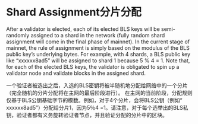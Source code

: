 # Shard Assignment分片分配

After a validator is elected, each of its elected BLS keys will be semi-randomly assigned to a shard in the network \(fully random shard assignment will come in the final phase of mainnet\). In the current stage of mainnet, the rule of assignment is simply based on the modulus of the BLS public key’s underlying bytes. For example, with 4 shards, a BLS public key like “xxxxxx8ad5” will be assigned to shard 1 because 5 % 4 = 1. Note that, for each of the elected BLS keys, the validator is obligated to spin up a validator node and validate blocks in the assigned shard.

一个验证者被选出之后，入选的BLS密钥将被半随机地分配给网络中的一个分片（完全随机的分片分配将在主网的最后阶段进行）。 在主网的当前阶段，分配规则仅基于BLS公钥基础字节的模数。例如，对于4个分片，会将BLS公钥（例如“ xxxxxx8ad5”）分配给分片1，因为5％4 =1。请注意，对于每个选举出的BLS私钥，验证者都有义务旋转验证者节点，并且验证分配的分片中的区块。


